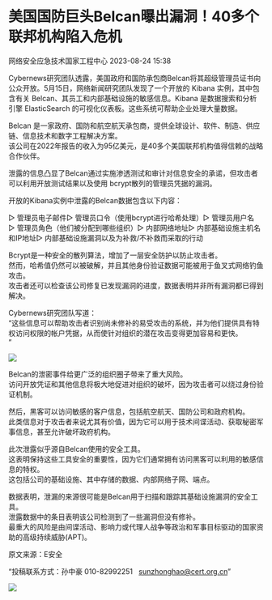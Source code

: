 #  美国国防巨头Belcan曝出漏洞！40多个联邦机构陷入危机   
 网络安全应急技术国家工程中心   2023-08-24 15:38  
  
Cybernews研究团队透露，美国政府和国防承包商Belcan将其超级管理员证书向公众开放。5月15日，网络新闻研究团队发现了一个开放的 Kibana 实例，其中包含有关 Belcan、其员工和内部基础设施的敏感信息。Kibana 是数据搜索和分析引擎 ElasticSearch 的可视化仪表板。这些系统可帮助企业处理大量数据。  
  
Belcan 是一家政府、国防和航空航天承包商，提供全球设计、软件、制造、供应链、信息技术和数字工程解决方案。  
该公司在2022年报告的收入为95亿美元，是40多个美国联邦机构值得信赖的战略合作伙伴。  
  
泄露的信息凸显了Belcan通过实施渗透测试和审计对信息安全的承诺，但攻击者可以利用开放测试结果以及使用 bcrypt散列的管理员凭据的漏洞。  
  
开放的Kibana实例中泄露的Belcan数据包含以下内容：  
  
▷ 管理员电子邮件▷ 管理员口令（使用bcrypt进行哈希处理）▷ 管理员用户名▷ 管理员角色（他们被分配到哪些组织）▷ 内部网络地址▷ 内部基础设施主机名和IP地址▷ 内部基础设施漏洞以及为补救/不补救而采取的行动  
  
Bcrypt是一种安全的散列算法，增加了一层安全防护以防止攻击者。  
然而，哈希值仍然可以被破解，并且其他身份验证数据可能被用于鱼叉式网络钓鱼攻击。  
攻击者还可以检查该公司修复已发现漏洞的进度，数据表明并非所有漏洞都已得到解决。  
  
Cybernews研究团队写道：  
“这些信息可以帮助攻击者识别尚未修补的易受攻击的系统，并为他们提供具有特权访问权限的帐户凭据，从而使针对组织的潜在攻击变得更加容易和更快。  
”  
  
![](https://mmbiz.qpic.cn/sz_mmbiz_png/QmbJGbR2j6xEibgjEgpk5EtaZkKWCeMBvOjAuWevXKoiaR8icwFRic6SzH2XeVIibXUpv1DfVQne1hicMwJoM3fy1YgQ/640?wx_fmt=png&wxfrom=5&wx_lazy=1&wx_co=1 "")  
  
Belcan的泄密事件给更广泛的组织圈子带来了重大风险。  
访问开放凭证和其他信息将极大地促进对组织的破坏，因为攻击者可以绕过身份验证机制。  
  
然后，黑客可以访问敏感的客户信息，包括航空航天、国防公司和政府机构。  
此类信息对于攻击者来说尤其有价值，因为它可以用于技术间谍活动、获取秘密军事信息，甚至允许破坏政府机构。  
  
此次泄露似乎源自Belcan使用的安全工具。  
这表明保持这些工具安全的重要性，因为它们通常拥有访问黑客可以利用的敏感信息的特权。  
这包括公司的基础设施、其中存储的数据、内部网络子网、端点。  
  
数据表明，泄漏的来源很可能是Belcan用于扫描和跟踪其基础设施漏洞的安全工具。  
泄露数据中的条目表明该公司检测到了一些漏洞但没有修补。  
最重大的风险是由间谍活动、影响力或代理人战争等政治和军事目标驱动的国家资助的高级持续威胁(APT)。  
  
  
  
原文来源：E安全  
  
“投稿联系方式：孙中豪 010-82992251   sunzhonghao@cert.org.cn”  
  
![](https://mmbiz.qpic.cn/mmbiz_jpg/GoUrACT176n1NvL0JsVSB8lNDX2FCGZjW0HGfDVnFao65ic4fx6Rv4qylYEAbia4AU3V2Zz801UlicBcLeZ6gS6tg/640?wx_fmt=jpeg&wxfrom=5&wx_lazy=1&wx_co=1 "")  
  
  
